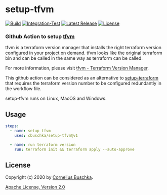 # setup-tfvm
[![Build](https://github.com/cbuschka/setup-tfvm/workflows/build/badge.svg)](https://github.com/cbuschka/setup-tfvm) [![Integration-Test](https://github.com/cbuschka/setup-tfvm/workflows/integration-test/badge.svg)](https://github.com/cbuschka/setup-tfvm) [![Latest Release](https://img.shields.io/github/release/cbuschka/setup-tfvm.svg)](https://github.com/cbuschka/setup-tfvm/releases) [![License](https://img.shields.io/github/license/cbuschka/setup-tfvm.svg)](https://github.com/cbuschka/setup-tfvm/blob/main/license.txt)

### Github Action to setup [tfvm](https://github.com/cbuschka/tfvm)

tfvm is a terraform version manager that installs the right terraform version
configured in your project on demand. tfvm looks like the original terraform
bin and can be called in the same way as terraform can be called.

For more information, please visit [tfvm - Terraform Version Manager](https://github.com/cbuschka/tfvm).

This github action can be considered as an alternative to [setup-terraform](https://github.com/hashicorp/setup-terraform)
that requires the terraform version number to be configured redundantly in the workflow file.

setup-tfvm runs on Linux, MacOS and Windows.

## Usage

```yaml
steps:
  - name: setup tfvm
    uses: cbuschka/setup-tfvm@v1

  - name: run terraform version
    run: terraform init && terraform apply --auto-approve
```

## License

Copyright (c) 2020 by [Cornelius Buschka](https://github.com/cbuschka).

[Apache License, Version 2.0](./license.txt)

